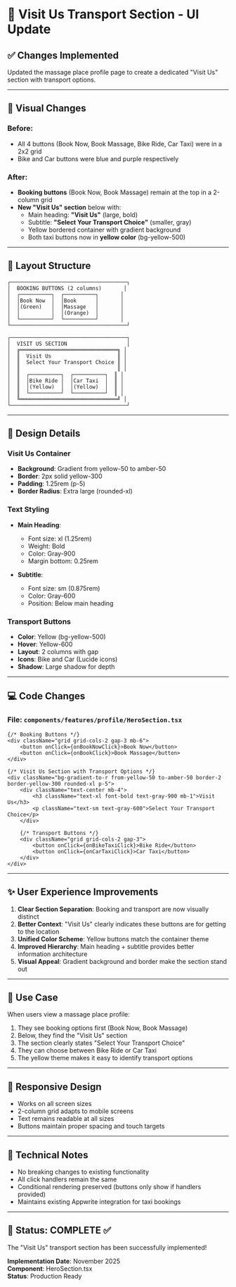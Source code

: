 # 🚕 Visit Us Transport Section - UI Update

## ✅ Changes Implemented

Updated the massage place profile page to create a dedicated "Visit Us" section with transport options.

---

## 🎨 Visual Changes

### **Before:**
- All 4 buttons (Book Now, Book Massage, Bike Ride, Car Taxi) were in a 2x2 grid
- Bike and Car buttons were blue and purple respectively

### **After:**
- **Booking buttons** (Book Now, Book Massage) remain at the top in a 2-column grid
- **New "Visit Us" section** below with:
  - Main heading: **"Visit Us"** (large, bold)
  - Subtitle: **"Select Your Transport Choice"** (smaller, gray)
  - Yellow bordered container with gradient background
  - Both taxi buttons now in **yellow color** (bg-yellow-500)

---

## 📐 Layout Structure

```
┌─────────────────────────────────────┐
│  BOOKING BUTTONS (2 columns)       │
│  ┌──────────┐  ┌──────────┐       │
│  │Book Now  │  │Book      │       │
│  │(Green)   │  │Massage   │       │
│  │          │  │(Orange)  │       │
│  └──────────┘  └──────────┘       │
└─────────────────────────────────────┘

┌─────────────────────────────────────┐
│  VISIT US SECTION                   │
│  ╔═══════════════════════════════╗ │
│  ║  Visit Us                     ║ │
│  ║  Select Your Transport Choice ║ │
│  ║                               ║ │
│  ║  ┌──────────┐  ┌──────────┐  ║ │
│  ║  │Bike Ride │  │Car Taxi  │  ║ │
│  ║  │(Yellow)  │  │(Yellow)  │  ║ │
│  ║  └──────────┘  └──────────┘  ║ │
│  ╚═══════════════════════════════╝ │
└─────────────────────────────────────┘
```

---

## 🎨 Design Details

### Visit Us Container
- **Background**: Gradient from yellow-50 to amber-50
- **Border**: 2px solid yellow-300
- **Padding**: 1.25rem (p-5)
- **Border Radius**: Extra large (rounded-xl)

### Text Styling
- **Main Heading**: 
  - Font size: xl (1.25rem)
  - Weight: Bold
  - Color: Gray-900
  - Margin bottom: 0.25rem

- **Subtitle**: 
  - Font size: sm (0.875rem)
  - Color: Gray-600
  - Position: Below main heading

### Transport Buttons
- **Color**: Yellow (bg-yellow-500)
- **Hover**: Yellow-600
- **Layout**: 2 columns with gap
- **Icons**: Bike and Car (Lucide icons)
- **Shadow**: Large shadow for depth

---

## 💻 Code Changes

### File: `components/features/profile/HeroSection.tsx`

```tsx
{/* Booking Buttons */}
<div className="grid grid-cols-2 gap-3 mb-6">
    <button onClick={onBookNowClick}>Book Now</button>
    <button onClick={onBookClick}>Book Massage</button>
</div>

{/* Visit Us Section with Transport Options */}
<div className="bg-gradient-to-r from-yellow-50 to-amber-50 border-2 border-yellow-300 rounded-xl p-5">
    <div className="text-center mb-4">
        <h3 className="text-xl font-bold text-gray-900 mb-1">Visit Us</h3>
        <p className="text-sm text-gray-600">Select Your Transport Choice</p>
    </div>
    
    {/* Transport Buttons */}
    <div className="grid grid-cols-2 gap-3">
        <button onClick={onBikeTaxiClick}>Bike Ride</button>
        <button onClick={onCarTaxiClick}>Car Taxi</button>
    </div>
</div>
```

---

## ✨ User Experience Improvements

1. **Clear Section Separation**: Booking and transport are now visually distinct
2. **Better Context**: "Visit Us" clearly indicates these buttons are for getting to the location
3. **Unified Color Scheme**: Yellow buttons match the container theme
4. **Improved Hierarchy**: Main heading + subtitle provides better information architecture
5. **Visual Appeal**: Gradient background and border make the section stand out

---

## 🎯 Use Case

When users view a massage place profile:
1. They see booking options first (Book Now, Book Massage)
2. Below, they find the "Visit Us" section
3. The section clearly states "Select Your Transport Choice"
4. They can choose between Bike Ride or Car Taxi
5. The yellow theme makes it easy to identify transport options

---

## 📱 Responsive Design

- Works on all screen sizes
- 2-column grid adapts to mobile screens
- Text remains readable at all sizes
- Buttons maintain proper spacing and touch targets

---

## 🔧 Technical Notes

- No breaking changes to existing functionality
- All click handlers remain the same
- Conditional rendering preserved (buttons only show if handlers provided)
- Maintains existing Appwrite integration for taxi bookings

---

## 🎉 Status: COMPLETE ✅

The "Visit Us" transport section has been successfully implemented!

**Implementation Date**: November 2025  
**Component**: HeroSection.tsx  
**Status**: Production Ready

